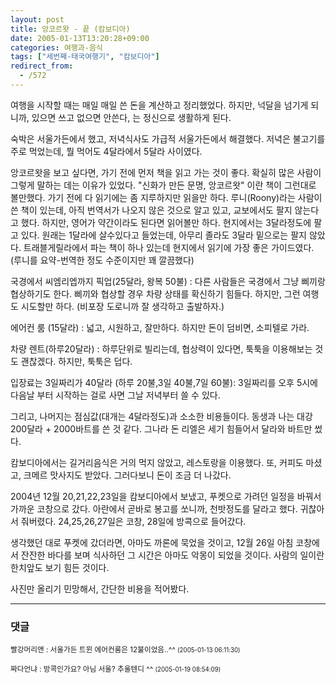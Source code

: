 ```yaml
---
layout: post
title: 앙코르왓 - 끝 (캄보디아)
date: 2005-01-13T13:20:28+09:00
categories: 여행과-음식
tags: ["세번째-태국여행기", "캄보디아"]
redirect_from:
  - /572
---
```


여행을 시작할 때는 매일 매일 쓴 돈을 계산하고 정리했었다. 하지만, 넉달을 넘기게 되니까, 있으면 쓰고 없으면 안쓴다, 는 정신으로 생활하게 된다.

숙박은 서울가든에서 했고, 저녁식사도 가급적 서울가든에서 해결했다. 저녁은 불고기를 주로 먹었는데, 뭘 먹어도 4달라에서 5달라 사이였다.

앙코르왓을 보고 싶다면, 가기 전에 먼저 책을 읽고 가는 것이 좋다. 확실히 많은 사람이 그렇게 말하는 데는 이유가 있었다. "신화가 만든 문명, 앙코르왓" 이란 책이 그런대로 볼만했다. 가기 전에 다 읽기에는 좀 지루하지만 읽을만 하다. 루니(Roony)라는 사람이 쓴 책이 있는데, 아직 번역서가 나오지 않은 것으로 알고 있고, 교보에서도 팔지 않는다고 했다. 하지만, 영어가 약간이라도 된다면 읽어볼만 하다. 현지에서는 3달라정도에 팔고 있다. 원래는 1달라에 살수있다고 들었는데, 아무리 졸라도 3달라 밑으로는 팔지 않았다. 트래블게릴라에서 파는 책이 하나 있는데 현지에서 읽기에 가장 좋은 가이드였다. (루니를 요약-번역한 정도 수준이지만 꽤 깔끔했다)

국경에서 씨엠리엡까지 픽업(25달라, 왕복 50불) : 다른 사람들은 국경에서 그냥 삐끼랑 협상하기도 한다. 삐끼와 협상할 경우 차량 상태를 확신하기 힘들다. 하지만, 그런 여행도 시도할만 하다. (비포장 도로니까 잘 생각하고 출발하자.)

에어컨 룸 (15달라) : 넓고, 시원하고, 잘만하다. 하지만 돈이 덤비면, 소피텔로 가라.

차량 렌트(하루20달라) : 하루단위로 빌리는데, 협상력이 있다면, 툭툭을 이용해보는 것도 괜찮겠다. 하지만, 툭툭은 덥다.

입장료는 3일짜리가 40달라 (하루 20불,3일 40불,7일 60불): 3일짜리를 오후 5시에 다음날 부터 시작하는 걸로 사면 그날 저녁부터 쓸 수 있다.

그리고, 나머지는 점심값(대개는 4달라정도)과 소소한 비용들이다. 동생과 나는 대강 200달라 + 2000바트를 쓴 것 같다. 그나라 돈 리엘은 세기 힘들어서 달라와 바트만 썼다.

캄보디아에서는 길거리음식은 거의 먹지 않았고, 레스토랑을 이용했다. 또, 커피도 마셨고, 크메르 맛사지도 받았다. 그러다보니 돈이 조금 더 나갔다.

2004년 12월 20,21,22,23일을 캄보디아에서 보냈고, 푸켓으로 가려던 일정을 바꿔서 가까운 코창으로 갔다. 아란에서 곧바로 봉고를 쏘니까, 천밧정도를 달라고 했다. 귀찮아서 줘버렸다. 24,25,26,27일은 코창, 28일에 방콕으로 들어갔다.

생각했던 대로 푸켓에 갔더라면, 아마도 까론에 묵었을 것이고, 12월 26일 아침 코창에서 잔잔한 바다를 보며 식사하던 그 시간은 아마도 악몽이 되었을 것이다. 사람의 일이란 한치앞도 보기 힘든 것이다.

사진만 올리기 민망해서, 간단한 비용을 적어봤다.

* * *

### 댓글



<!--- cmt:975 --->
<!--- mail: --->
<!--- parent:0 --->

<small class=comment>빨강머리앤 : 서울가든 트윈 에어컨룸은 12불이었음..^^ <small>(2005-01-13 06:11:30)</small></small>


<!--- cmt:976 --->
<!--- mail: --->
<!--- parent:0 --->

<small class=comment>짜다언냐 : 방콕인가요? 아님 서울? 추울텐디 ^^ <small>(2005-01-19 08:54:09)</small></small>

